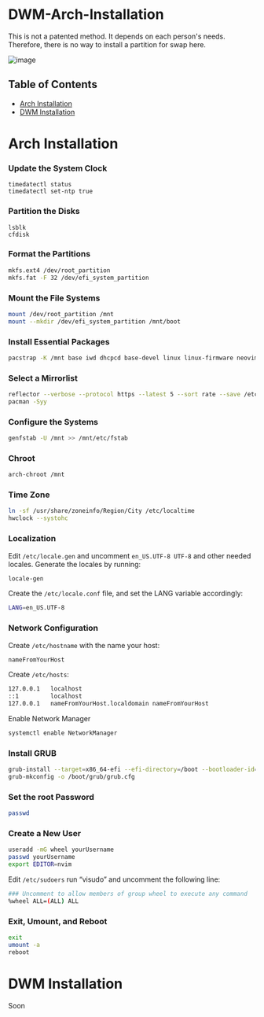 # DWM-Arch-Installation
This is not a patented method. It depends on each person's needs. Therefore, there is no way to install a partition for swap here.

![image](./image.png)

## Table of Contents
- [Arch Installation](#arch-installation)
- [DWM Installation](#dwm-installation)

# Arch Installation 
### Update the System Clock
```shell
timedatectl status
timedatectl set-ntp true
```
### Partition the Disks
```shell
lsblk
cfdisk
```
### Format the Partitions
```sh
mkfs.ext4 /dev/root_partition
mkfs.fat -F 32 /dev/efi_system_partition
```
### Mount the File Systems
```sh
mount /dev/root_partition /mnt
mount --mkdir /dev/efi_system_partition /mnt/boot
```
### Install Essential Packages
```sh
pacstrap -K /mnt base iwd dhcpcd base-devel linux linux-firmware neovim networkmanager network-manager-applet grub efibootmgr linux-headers mtools git xdg-user-dirs
```
### Select a Mirrorlist
```sh
reflector --verbose --protocol https --latest 5 --sort rate --save /etc/pacman.d/mirrorlist
pacman -Syy
```
### Configure the Systems
```sh
genfstab -U /mnt >> /mnt/etc/fstab
```
### Chroot
```sh
arch-chroot /mnt
```
### Time Zone
```sh
ln -sf /usr/share/zoneinfo/Region/City /etc/localtime
hwclock --systohc
```
### Localization
Edit `/etc/locale.gen` and uncomment `en_US.UTF-8 UTF-8` and other needed locales. Generate the locales by running:
```sh
locale-gen
```
Create the `/etc/locale.conf` file, and set the LANG variable accordingly:
```sh
LANG=en_US.UTF-8
```
### Network Configuration 
Create `/etc/hostname` with the name your host:
```sh
nameFromYourHost
```
Create `/etc/hosts`:
```sh
127.0.0.1   localhost
::1         localhost
127.0.0.1   nameFromYourHost.localdomain nameFromYourHost
```
Enable Network Manager
```sh
systemctl enable NetworkManager
```
### Install GRUB
```sh
grub-install --target=x86_64-efi --efi-directory=/boot --bootloader-id=GRUB
grub-mkconfig -o /boot/grub/grub.cfg
```
### Set the root Password
```sh
passwd
```
### Create a New User
```sh
useradd -mG wheel yourUsername
passwd yourUsername  
export EDITOR=nvim
```
Edit `/etc/sudoers` run “visudo” and uncomment the following line:
```sh
### Uncomment to allow members of group wheel to execute any command
%wheel ALL=(ALL) ALL
```
### Exit, Umount, and Reboot
```sh
exit
umount -a
reboot  
```

# DWM Installation
Soon
